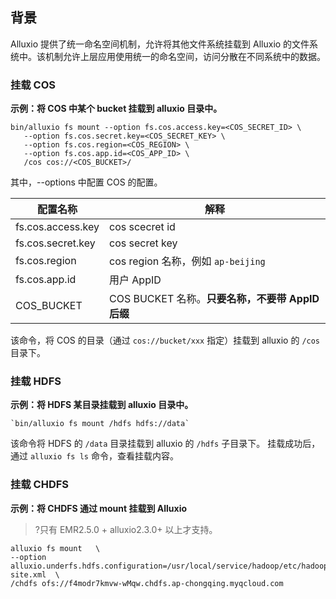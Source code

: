 ## 背景
Alluxio 提供了统一命名空间机制，允许将其他文件系统挂载到 Alluxio 的文件系统中。该机制允许上层应用使用统一的命名空间，访问分散在不同系统中的数据。

### 挂载 COS

**示例：将 COS 中某个 bucket 挂载到 alluxio 目录中。**
```
bin/alluxio fs mount --option fs.cos.access.key=<COS_SECRET_ID> \
   --option fs.cos.secret.key=<COS_SECRET_KEY> \
   --option fs.cos.region=<COS_REGION> \
   --option fs.cos.app.id=<COS_APP_ID> \
   /cos cos://<COS_BUCKET>/
```
其中，--options 中配置 COS 的配置。

|配置名称 |解释 |
|--|--|
|fs.cos.access.key |cos scecret id |
|fs.cos.secret.key |cos secret key |
|fs.cos.region |cos region 名称，例如  `ap-beijing` |
|fs.cos.app.id |用户 AppID |
|COS_BUCKET |COS BUCKET 名称。**只要名称，不要带 AppID 后缀** |

该命令，将 COS 的目录（通过  `cos://bucket/xxx`  指定）挂载到 alluxio 的  `/cos`  目录下。

### 挂载 HDFS
**示例：将 HDFS 某目录挂载到 alluxio 目录中。**
```
`bin/alluxio fs mount /hdfs hdfs://data` 
```
该命令将 HDFS 的  `/data`  目录挂载到 alluxio 的  `/hdfs`  子目录下。
挂载成功后，通过  `alluxio fs ls`  命令，查看挂载内容。

### 挂载 CHDFS
**示例：将 CHDFS 通过 mount 挂载到 Alluxio**
>?只有 EMR2.5.0 + alluxio2.3.0+ 以上才支持。
>
```
alluxio fs mount   \ 
--option alluxio.underfs.hdfs.configuration=/usr/local/service/hadoop/etc/hadoop/core-site.xml  \
/chdfs ofs://f4modr7kmvw-wMqw.chdfs.ap-chongqing.myqcloud.com
```
